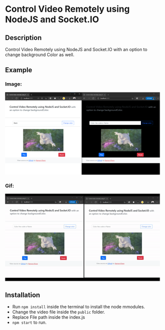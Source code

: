 # Control Video Remotely using NodeJS and Socket.IO

## Description
Control Video Remotely using NodeJS and Socket.IO with an option to change background Color as well.

## Example
### Image: 
![Control video remotely Image](example/demo.png)

### Gif: 
![Control video remotely Gif](example/demogif.gif)

## Installation 
* Run ```npm install``` inside the terminal to install the node mmodules.
* Change the video file inside the ```public``` folder.
* Replace File path inside the index.js
* ```npm start``` to run.
